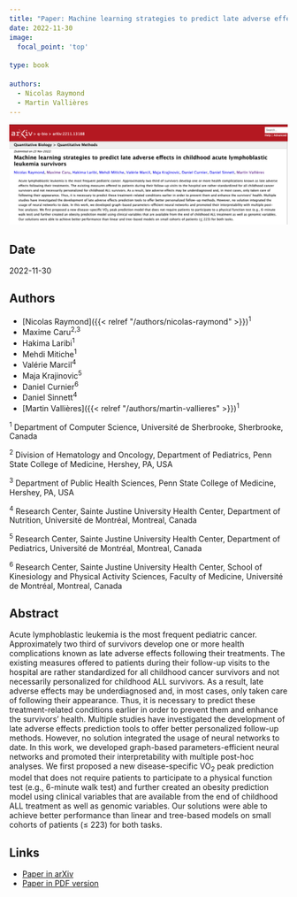 ```yaml
---
title: "Paper: Machine learning strategies to predict late adverse effects in childhood acute lymphoblastic leukemia survivors"
date: 2022-11-30
image:
  focal_point: 'top'

type: book

authors:
  - Nicolas Raymond
  - Martin Vallières
---
```


![arXiv](featured.png)

## Date

2022-11-30

## Authors

  - [Nicolas Raymond]({{< relref "/authors/nicolas-raymond" >}})<sup>1</sup>
  - Maxime Caru<sup>2,3</sup>
  - Hakima Laribi<sup>1</sup>
  - Mehdi Mitiche<sup>1</sup>
  - Valérie Marcil<sup>4</sup>
  - Maja Krajinovic<sup>5</sup>
  - Daniel Curnier<sup>6</sup>
  - Daniel Sinnett<sup>4</sup>
  - [Martin Vallières]({{< relref "/authors/martin-vallieres" >}})<sup>1</sup>

<sup>1</sup> Department of Computer Science, Université de Sherbrooke, Sherbrooke, Canada

<sup>2</sup> Division of Hematology and Oncology, Department of Pediatrics, Penn State College of Medicine, Hershey, PA, USA

<sup>3</sup> Department of Public Health Sciences, Penn State College of Medicine, Hershey, PA, USA

<sup>4</sup> Research Center, Sainte Justine University Health Center, Department of Nutrition, Université de Montréal, Montreal, Canada

<sup>5</sup> Research Center, Sainte Justine University Health Center, Department of Pediatrics, Université de Montréal, Montreal, Canada

<sup>6</sup> Research Center, Sainte Justine University Health Center, School of Kinesiology and Physical Activity Sciences, Faculty of Medicine, Université de Montréal, Montreal, Canada


## Abstract

  Acute lymphoblastic leukemia is the most frequent pediatric cancer. Approximately two third of survivors develop one or more health complications known as late adverse effects following their treatments. The existing measures offered to patients during their follow-up visits to the hospital are rather standardized for all childhood cancer survivors and not necessarily personalized for childhood ALL survivors. As a result, late adverse effects may be underdiagnosed and, in most cases, only taken care of following their appearance. Thus, it is necessary to predict these treatment-related conditions earlier in order to prevent them and enhance the survivors’ health. Multiple studies have investigated the development of late adverse effects prediction tools to offer better personalized follow-up methods. However, no solution integrated the usage of neural networks to date. In this work, we developed graph-based parameters-efficient neural networks and promoted their interpretability with multiple post-hoc analyses. We first proposed a new disease-specific VO<sub>2</sub> peak prediction model that does not require patients to participate to a physical function test (e.g., 6-minute walk test) and further created an obesity prediction model using clinical variables that are available from the end of childhood ALL treatment as well as genomic variables. Our solutions were able to achieve better performance than linear and tree-based models on small cohorts of patients (<span>&#8804;</span> 223) for both tasks.


## Links

  - [Paper in arXiv](https://arxiv.org/abs/2211.13188)
  - [Paper in PDF version](https://arxiv.org/pdf/2211.13188.pdf)
